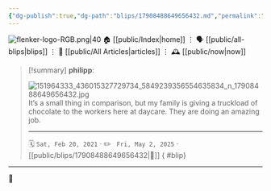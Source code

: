 ```yaml
---
{"dg-publish":true,"dg-path":"blips/17908488649656432.md","permalink":"/blips/17908488649656432/","title":"philipp on instagram @ 2021-02-20"}
---
```



<div class="transclusion internal-embed is-loaded"><div class="markdown-embed">




![flenker-logo-RGB.png|40](/img/user/attachments/flenker-logo-RGB.png)
🏠 [[public/Index\|home]]  ⋮ 🗣️ [[public/all-blips\|blips]] ⋮  📝 [[public/All Articles\|articles]]  ⋮ 🕰️ [[public/now\|now]]


</div></div>


> [!summary] **philipp**:
>
> ![151964333_436015327729734_5849239356554635834_n_17908488649656432.jpg](/img/user/attachments/151964333_436015327729734_5849239356554635834_n_17908488649656432.jpg)
> It’s a small thing in comparison, but my family is giving a truckload of chocolate to the workers here at daycare. They are doing an amazing job.
> - - -
>
> 🗓️ <code>Sat, Feb 20, 2021</code>  · ✏️ <code> Fri, May 2, 2025</code>  · [[public/blips/17908488649656432\|🔗]]
{ #blip}


- - -

 👾
